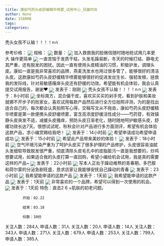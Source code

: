 ```yaml
---
title: 康如芍药头皮舒缓精华喷雾_试用中心_凤凰时尚
author: None
date: 158RMB
tags: 
categories: 
---
```

秃头女孩不认输！！！！n n
<!-- more -->
参考价格：
<img align="center" border="0" src="http://p0.ifengimg.com/a/2017/0921/8be83906a5a6c6fsize65_w750_h90.jpg" />
规格：
<img align="center" border="0" src="http://cosmeticsfile.ifeng.com/datas/uploadimage/try/201902/thumb_mid_20190202143944742.jpg" />
数量：
<img align="center" border="0" src="http://cosmeticsfile.ifeng.com/static/try/images/img013.jpg" />
加入救救我的脸微信随时随地抢试用几率更大 操作更简单
<img align="center" border="0" src="http://p2.ifengimg.com/a/2019/0202/01e37f283dfb361size35_w500_h333.jpg" />
一直苦恼于发质干枯，头发毛躁易断，冬天的时候打结、静电尤其严重，还有脱发的困扰。因此一直有使用头皮精油的习惯，积极护发，调理头皮。康如一直是我非常喜欢的品牌，燕麦洗发水也用过很多管了，能够很好的清洁头皮。这款康如芍药头皮舒缓精华喷雾能够很好的促进发丝生长、强韧发根，拯救我的发际线，针对易敏感瘙痒头皮还有舒缓的功效。希望能有机会体验，我会认真提交试用报告，谢谢❤️
<img align="center" border="0" src="http://sapp.d.ifeng.com/info/userimg?id=82093927" />
发表于：刚刚
<img align="center" border="0" src="http://sapp.d.ifeng.com/info/userimg?id=4000000034426880626" />
秃头女孩不认输！！！！n n
<img align="center" border="0" src="http://sapp.d.ifeng.com/info/userimg?id=71737905" />
发表于：8小时前
<img align="center" border="0" src="http://sapp.d.ifeng.com/info/userimg?id=4000000034394750623" />
坐标南方，混合偏干皮，喜欢买买买的剁手党，看到护肤和美妆就挪不开步子的败家女，喜欢试用每款产品然后进行全方位拍照评测，为的是找出适合自己的，每次都会认真拍照写心得，交稿写文从不拖沓，康如芍药头皮舒缓精华喷雾是第一款便携头皮舒缓喷雾，富含高浓度舒缓活性成分——芍药苷，有效镇静头皮突发不适，减缓头皮搔痒，预防头皮日渐老化，随时随地呵护敏感头皮，舒缓功效长达7天。很想试试呢，秋秋会针对产品进行多方面测评，希望有机会体验这款产品，求小编赏赐给我吧！
<img align="center" border="0" src="http://sapp.d.ifeng.com/info/userimg?id=4000000034372850623" />
发表于：14小时前
<img align="center" border="0" src="http://sapp.d.ifeng.com/info/userimg?id=71027493" />
希望申请成功希望申请成功
<img align="center" border="0" src="http://sapp.d.ifeng.com/info/userimg?id=50409773" />
发表于：15小时前
<img align="center" border="0" src="http://sapp.d.ifeng.com/info/userimg?id=81111401" />
希望此产品带来美妙的体验！
<img align="center" border="0" src="http://sapp.d.ifeng.com/info/userimg?id=10021551" />
发表于：18小时前
<img align="center" border="0" src="http://sapp.d.ifeng.com/info/userimg?id=12396453" />
空气环境污染严重为了呵护头皮买了很多护理的产品修护，头皮很容易油腻头发细软导致脱发很严重，彻底清除头皮毛孔中的皮脂脏污一直是我想要的，炒鸡想要试用，如果适合我的头皮打算一直回购，希望小编给机会试用，我是真的需要这样的产品~
<img align="center" border="0" src="http://cosmeticsfile.ifeng.com/datas/uploadimage/block/201901/20190107100000701.jpg" />
发表于：22小时前
<img align="center" border="0" src="http://cosmeticsfile.ifeng.com/static/try/images/img000.gif" />
写本人正处于躁动难熬的青春期，多巴胺和荷尔蒙的分泌急剧旺盛，恳求店家让我能够安抚自己躁动的青春
<img align="center" border="0" src="http://cosmeticsfile.ifeng.com/static/try/images/img000.gif" />
发表于：23小时前
<img align="center" border="0" src="http://cosmeticsfile.ifeng.com/datas/uploadimage/try/201901/thumb_min_20190103212045549.jpg" />
我希望能申请的这款产品
<img align="center" border="0" src="http://cosmeticsfile.ifeng.com/datas/uploadimage/try/201902/thumb_min_20190222091058401.jpg" />
发表于：1天前
<img align="center" border="0" src="http://cosmeticsfile.ifeng.com/datas/uploadimage/try/201902/thumb_min_20190214233511341.jpg" />
我希望能申请的这款产品
<img align="center" border="0" src="http://cosmeticsfile.ifeng.com/datas/uploadimage/try/201902/thumb_min_20190215000100865.jpg" />
发表于：1天前
<img align="center" border="0" src="http://cosmeticsfile.ifeng.com/datas/uploadimage/try/201902/thumb_min_20190202143944742.jpg" />
非常喜欢的一个品牌，希望可以得到一次使用的机会。
<img align="center" border="0" src="http://cosmeticsfile.ifeng.com/static/try/images/img013.jpg" />
发表于：1天前
特色：直击2 6 +肌肤的初老问题。
            开始：02.22
            结束：03.18
            份数：10份            
关注人数：284人
申请人数：31人
关注人数：20人
申请人数：14人
关注人数：343人
申请人数：271人
关注人数：679人
申请人数：253人
关注人数：799人
申请人数：385人
